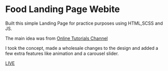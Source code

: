 # Food Landing Page Webite

Built this simple Landing Page for practice purposes using HTML,SCSS and JS.

The main idea was from [Online Tutorials Channel](https://www.youtube.com/watch?v=ac5nmWOkBEY&list=LL&index=13&t=106s)

I took the concept, made a wholesale changes to the design and added a few extra features like animation and a carousel slider.

[LIVE](#)
